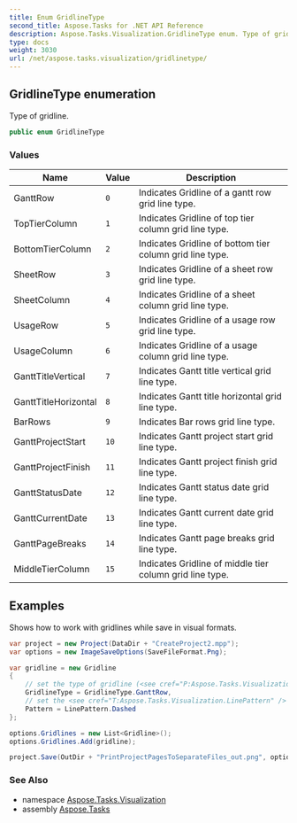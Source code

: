 ```yaml
---
title: Enum GridlineType
second_title: Aspose.Tasks for .NET API Reference
description: Aspose.Tasks.Visualization.GridlineType enum. Type of gridline
type: docs
weight: 3030
url: /net/aspose.tasks.visualization/gridlinetype/
---
```

## GridlineType enumeration

Type of gridline.

```csharp
public enum GridlineType
```

### Values

| Name | Value | Description |
| --- | --- | --- |
| GanttRow | `0` | Indicates Gridline of a gantt row grid line type. |
| TopTierColumn | `1` | Indicates Gridline of top tier column grid line type. |
| BottomTierColumn | `2` | Indicates Gridline of bottom tier column grid line type. |
| SheetRow | `3` | Indicates Gridline of a sheet row grid line type. |
| SheetColumn | `4` | Indicates Gridline of a sheet column grid line type. |
| UsageRow | `5` | Indicates Gridline of a usage row grid line type. |
| UsageColumn | `6` | Indicates Gridline of a usage column grid line type. |
| GanttTitleVertical | `7` | Indicates Gantt title vertical grid line type. |
| GanttTitleHorizontal | `8` | Indicates Gantt title horizontal grid line type. |
| BarRows | `9` | Indicates Bar rows grid line type. |
| GanttProjectStart | `10` | Indicates Gantt project start grid line type. |
| GanttProjectFinish | `11` | Indicates Gantt project finish grid line type. |
| GanttStatusDate | `12` | Indicates Gantt status date grid line type. |
| GanttCurrentDate | `13` | Indicates Gantt current date grid line type. |
| GanttPageBreaks | `14` | Indicates Gantt page breaks grid line type. |
| MiddleTierColumn | `15` | Indicates Gridline of middle tier column grid line type. |

## Examples

Shows how to work with gridlines while save in visual formats.

```csharp
var project = new Project(DataDir + "CreateProject2.mpp");
var options = new ImageSaveOptions(SaveFileFormat.Png);

var gridline = new Gridline
{
    // set the type of gridline (<see cref="P:Aspose.Tasks.Visualization.Gridline.GridlineType" />).
    GridlineType = GridlineType.GanttRow, 
    // set the <see cref="T:Aspose.Tasks.Visualization.LinePattern" /> of a gridline
    Pattern = LinePattern.Dashed
};

options.Gridlines = new List<Gridline>();
options.Gridlines.Add(gridline);

project.Save(OutDir + "PrintProjectPagesToSeparateFiles_out.png", options);
```

### See Also

* namespace [Aspose.Tasks.Visualization](../../aspose.tasks.visualization/)
* assembly [Aspose.Tasks](../../)



